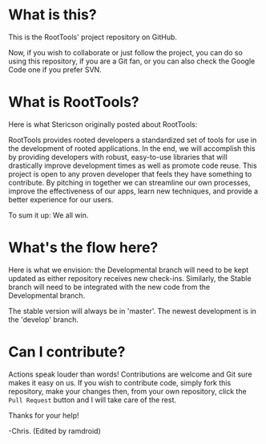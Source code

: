 # What is this?

This is the RootTools' project repository on GitHub.

Now, if you wish to collaborate or just follow the project, you can do so using this repository, if you are a Git fan, or you can also check the Google Code one if you prefer SVN.

# What is RootTools?

Here is what Stericson originally posted about RootTools:

RootTools provides rooted developers a standardized set of tools for use in the development of rooted applications.  In the end, we will accomplish this by providing developers with robust, easy-to-use libraries that will drastically improve development times as well as promote code reuse.  This project is open to any proven developer that feels they have something to contribute.  By pitching in together we can streamline our own processes, improve the effectiveness of our apps, learn new techniques, and provide a better experience for our users.

To sum it up: We all win. 

# What's the flow here?

Here is what we envision: the Developmental branch will need to be kept updated as either repository receives new check-ins. Similarly, the Stable branch will need to be integrated with the new code from the Developmental branch.

The stable version will always be in 'master'. The newest development is in the 'develop' branch.

# Can I contribute?

Actions speak louder than words! Contributions are welcome and Git sure makes it easy on us. If you wish to contribute code, simply fork this repository, make your changes then, from your own repository, click the `Pull Request` button and I will take care of the rest.

Thanks for your help!

-Chris. (Edited by ramdroid)
